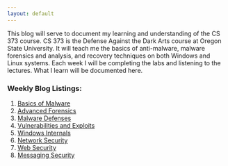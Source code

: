 ```yaml
---
layout: default
---
```


This blog will serve to document my learning and understanding of the CS 373 course.
CS 373 is the Defense Against the Dark Arts course at Oregon State University.
It will teach me the basics of anti-malware, malware forensics and analysis, and recovery techniques on both Windows and Linux systems.
Each week I will be completing the labs and listening to the lectures.
What I learn will be documented here.

### Weekly Blog Listings:

 1. [Basics of Malware](./blog/basics-of-malware.html)
 2. [Advanced Forensics](./blog/advanced-forensics.html)
 3. [Malware Defenses](./blog/malware-defenses.html)
 4. [Vulnerabilities and Exploits](./blog/software-vulnerabilities.html)
 5. [Windows Internals](./blog/window-internals.html)
 6. [Network Security](./blog/network-security.html)
 7. [Web Security](./blog/web-security.html)
 8. [Messaging Security](./blog/messaging-security.html)
